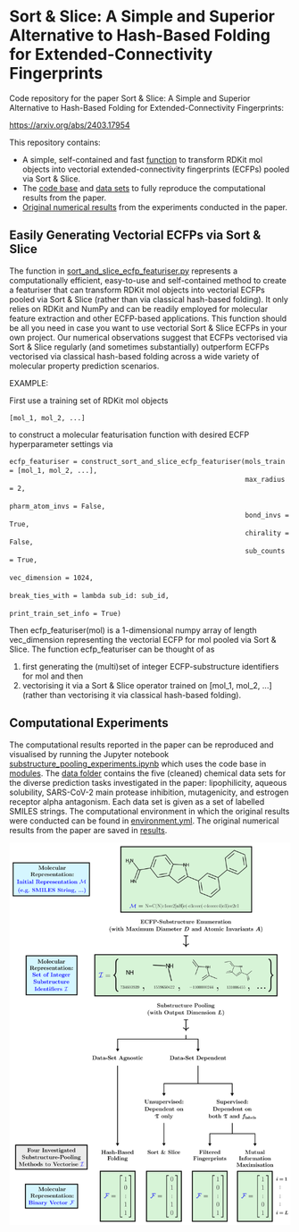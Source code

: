 # Sort & Slice: A Simple and Superior Alternative to Hash-Based Folding for Extended-Connectivity Fingerprints

Code repository for the paper Sort & Slice: A Simple and Superior Alternative to Hash-Based Folding for Extended-Connectivity Fingerprints: 

https://arxiv.org/abs/2403.17954

This repository contains:

* A simple, self-contained and fast [function](sort_and_slice_ecfp_featuriser.py) to transform RDKit mol objects into vectorial extended-connectivity fingerprints (ECFPs) pooled via Sort & Slice.
* The [code base](modules) and [data sets](data) to fully reproduce the computational results from the paper.
* [Original numerical results](results) from the experiments conducted in the paper.



## Easily Generating Vectorial ECFPs via Sort & Slice

The function in [sort_and_slice_ecfp_featuriser.py](sort_and_slice_ecfp_featuriser.py) represents a computationally efficient, easy-to-use and self-contained method to create a featuriser that can transform RDKit mol objects into vectorial ECFPs pooled via Sort & Slice (rather than via classical hash-based folding). It only relies on RDKit and NumPy and can be readily employed for molecular feature extraction and other ECFP-based applications. This function should be all you need in case you want to use vectorial Sort & Slice ECFPs in your own project. Our numerical observations suggest that ECFPs vectorised via Sort & Slice regularly (and sometimes substantially) outperform ECFPs vectorised via classical hash-based folding across a wide variety of molecular property prediction scenarios.

EXAMPLE:
    
First use a training set of RDKit mol objects 

    [mol_1, mol_2, ...] 
    
to construct a molecular featurisation function with desired ECFP hyperparameter settings via
    
    ecfp_featuriser = construct_sort_and_slice_ecfp_featuriser(mols_train = [mol_1, mol_2, ...], 
                                                               max_radius = 2, 
                                                               pharm_atom_invs = False, 
                                                               bond_invs = True, 
                                                               chirality = False, 
                                                               sub_counts = True, 
                                                               vec_dimension = 1024, 
                                                               break_ties_with = lambda sub_id: sub_id, 
                                                               print_train_set_info = True)
                                                               
Then ecfp_featuriser(mol) is a 1-dimensional numpy array of length vec_dimension representing the vectorial ECFP for mol pooled via Sort & Slice. The function ecfp_featuriser can be thought of as
1. first generating the (multi)set of integer ECFP-substructure identifiers for mol and then
2. vectorising it via a Sort & Slice operator trained on [mol_1, mol_2, ...] (rather than vectorising it via classical hash-based folding).



## Computational Experiments

The computational results reported in the paper can be reproduced and visualised by running the Jupyter notebook [substructure_pooling_experiments.ipynb](substructure_pooling_experiments.ipynb) which uses the code base in [modules](modules). The [data folder](data) contains the five (cleaned) chemical data sets for the diverse prediction tasks investigated in the paper: lipophilicity, aqueous solubility, SARS-CoV-2 main protease inhibition, mutagenicity, and estrogen receptor alpha antagonism. Each data set is given as a set of labelled SMILES strings. The computational environment in which the original results were conducted can be found in [environment.yml](environment.yml). The original numerical results from the paper are saved in [results](results).
 
![Substructure Pooling Overview](/figures/sub_pool_methods_overview.png)

